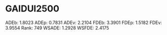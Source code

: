 # GAIDUI2500

ADEb: 1.8023
ADEp: 0.7831
ADEv: 2.2104
FDEb: 3.3901
FDEp: 1.5182
FDEv: 3.9554
Rank: 749
WSADE: 1.2928
WSFDE: 2.4175